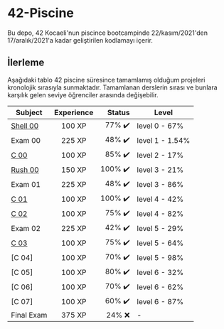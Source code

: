 # 42-Piscine
Bu depo, 42 Kocaeli'nun piscince bootcampinde 22/kasım/2021'den 17/aralık/2021'a kadar geliştirilen kodlamayı içerir.

## İlerleme
Aşağıdaki tablo 42 piscine süresince tamamlamış olduğum projeleri kronolojik sırasıyla sunmaktadır. Tamamlanan derslerin sırası ve bunlara karşılık gelen seviye öğrenciler arasında değişebilir.   

| Subject | Experience | Status | Level
| --- | :---: | ---: | --- |
| [Shell 00](Shell_00 "Shell 00") | 100 XP | 77% ✔️ | level 0 - 67% |
| Exam 00| 225 XP | 48% ✔️| level 1 - 1.54% |
| [C 00](C_00 "C 00") | 100 XP | 85% ✔️ | level 2 - 17%|
| [Rush 00](Rush_00 "Rush 00") | 150 XP | 100% ✔️| level 3 - 21%|
| Exam 01 | 225 XP | 48% ✔️| level 3 - 86%|
| [C 01](C_01 "C 01") | 100 XP | 100% ✔️| level 4 - 42%|
| [C 02](C_02 "C 02") | 100 XP | 75% ✔️| level 4 - 82%|
| Exam 02 | 225 XP | 42% ✔️| level 5 - 29%|
| [C 03](C_03 "C 03") | 100 XP | 75% ✔️| level 5 - 64%|
| [C 04] | 100 XP | 70% ✔️| level 5 - 98%|
| [C 05] | 100 XP | 80% ✔️| level 6 - 32%|
| [C 06] | 100 XP | 70% ✔️| level 6 - 62%|
| [C 07] | 100 XP | 60% ✔️| level 6 - 87%|
| Final Exam | 375 XP | 24% ❌| - |
